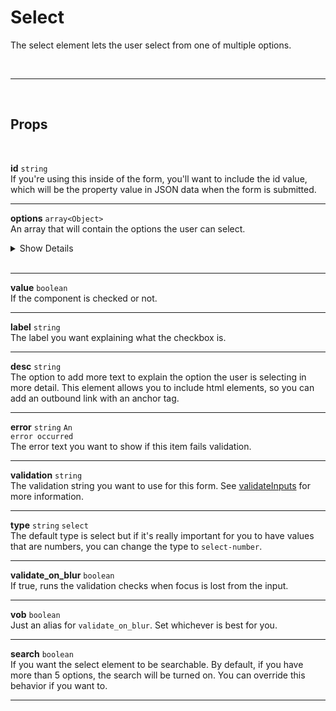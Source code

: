 # Select

The select element lets the user select from one of multiple options.

<br>

---

<br>

## Props

<br>

**id** `string`<br>
If you're using this inside of the form, you'll want to include the id value, which will be the property value in JSON data when the form is submitted.

---

**options** `array<Object>`<br>
An array that will contain the options the user can select.

<details>
<summary>Show Details</summary>

|                                                                                                                                                           |
| :-------------------------------------------------------------------------------------------------------------------------------------------------------- |
| option[].**label** `string`<br> The text the user sees for the option                                                                                     |
| option[].**value** `string`<br> The value that will be added for the url query param                                                                      |
| option[].**caption** `string`<br> More details to give about the option                                                                                   |
| option[].**img** `string`<br> An image that will be displayed on the left of the text                                                                     |
| option[].**icon** `string`<br> An icon to display on the right. Defaults to an arrow. You can remove this by setting this value to null                   |
| option[].**onselect** `function`<br> A function that can be run if this option is selected                                                                |
| option[].**hidden** `boolean`<br> Will hide the option if set to true, defaults to false                                                                  |
| option[].**break** `boolean`<br> Will create a line break as this option. The line break is not rendered as a clickable option, it's just for aesthetics. |

</details><br>

---

**value** `boolean`<br>
If the component is checked or not.

---

**label** `string` <br>
The label you want explaining what the checkbox is.

---

**desc** `string` <br>
The option to add more text to explain the option the user is selecting in more detail. This element allows you to include html elements, so you can add an outbound link with an anchor tag.

---

**error** `string` <code class="blue">An error occurred</code><br>
The error text you want to show if this item fails validation.

---

**validation** `string`<br>
The validation string you want to use for this form. See [validateInputs](/validate-inputs) for more information.

---

**type** `string` <code class="blue">select</code><br>
The default type is select but if it's really important for you to have values that are numbers, you can change the type to `select-number`.

---

**validate_on_blur** `boolean` <br>
If true, runs the validation checks when focus is lost from the input.

---

**vob** `boolean` <br>
Just an alias for `validate_on_blur`. Set whichever is best for you.

---

**search** `boolean` <br>
If you want the select element to be searchable. By default, if you have more than 5 options, the search will be turned on. You can override this behavior if you want to.

---
